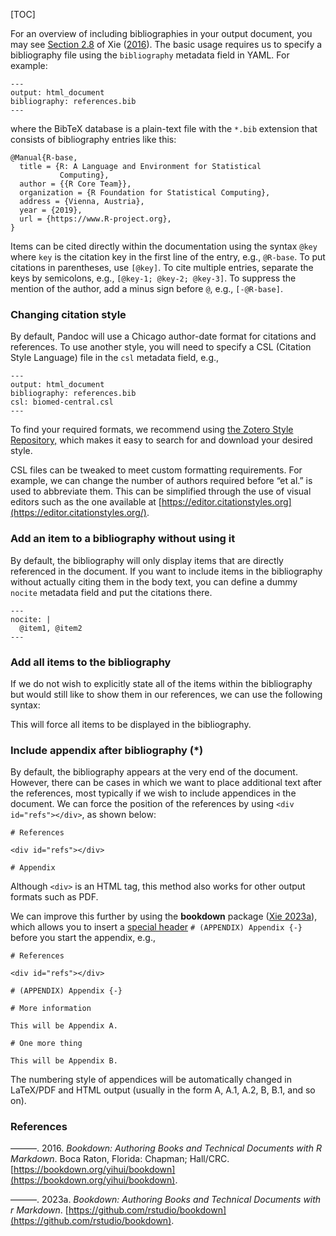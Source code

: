 [TOC]

For an overview of including bibliographies in your output document, you may see [Section 2.8](https://bookdown.org/yihui/bookdown/citations.html) of Xie ([2016](#ref-bookdown2016)). The basic usage requires us to specify a bibliography file using the `bibliography` metadata field in YAML. For example:

    ---
    output: html_document
    bibliography: references.bib  
    ---

where the BibTeX database is a plain-text file with the `*.bib` extension that consists of bibliography entries like this:

    @Manual{R-base,
      title = {R: A Language and Environment for Statistical
               Computing},
      author = {{R Core Team}},
      organization = {R Foundation for Statistical Computing},
      address = {Vienna, Austria},
      year = {2019},
      url = {https://www.R-project.org},
    }

Items can be cited directly within the documentation using the syntax `@key` where `key` is the citation key in the first line of the entry, e.g., `@R-base`. To put citations in parentheses, use `[@key]`. To cite multiple entries, separate the keys by semicolons, e.g., `[@key-1; @key-2; @key-3]`. To suppress the mention of the author, add a minus sign before `@`, e.g., `[-@R-base]`.

### Changing citation style[](https://bookdown.org/yihui/rmarkdown-cookbook/bibliography.html#changing-citation-style)

By default, Pandoc will use a Chicago author-date format for citations and references. To use another style, you will need to specify a CSL (Citation Style Language) file in the `csl` metadata field, e.g.,

    ---
    output: html_document
    bibliography: references.bib
    csl: biomed-central.csl
    ---

To find your required formats, we recommend using [the Zotero Style Repository,](https://www.zotero.org/styles) which makes it easy to search for and download your desired style.

CSL files can be tweaked to meet custom formatting requirements. For example, we can change the number of authors required before “et al.” is used to abbreviate them. This can be simplified through the use of visual editors such as the one available at [https://editor.citationstyles.org](https://editor.citationstyles.org/).

### Add an item to a bibliography without using it[](https://bookdown.org/yihui/rmarkdown-cookbook/bibliography.html#add-an-item-to-a-bibliography-without-using-it)

By default, the bibliography will only display items that are directly referenced in the document. If you want to include items in the bibliography without actually citing them in the body text, you can define a dummy `nocite` metadata field and put the citations there.

    ---
    nocite: |
      @item1, @item2
    ---

### Add all items to the bibliography[](https://bookdown.org/yihui/rmarkdown-cookbook/bibliography.html#add-all-items-to-the-bibliography)

If we do not wish to explicitly state all of the items within the bibliography but would still like to show them in our references, we can use the following syntax:

This will force all items to be displayed in the bibliography.

### Include appendix after bibliography (\*)[](https://bookdown.org/yihui/rmarkdown-cookbook/bibliography.html#include-appendix-after-bibliography)

By default, the bibliography appears at the very end of the document. However, there can be cases in which we want to place additional text after the references, most typically if we wish to include appendices in the document. We can force the position of the references by using `<div id="refs"></div>`, as shown below:

    # References
    
    <div id="refs"></div>
    
    # Appendix

Although `<div>` is an HTML tag, this method also works for other output formats such as PDF.

We can improve this further by using the **bookdown** package ([Xie 2023a](#ref-R-bookdown)), which allows you to insert a [special header](https://bookdown.org/yihui/bookdown/markdown-extensions-by-bookdown.html#special-headers) `# (APPENDIX) Appendix {-}` before you start the appendix, e.g.,

    # References
    
    <div id="refs"></div>
    
    # (APPENDIX) Appendix {-} 
    
    # More information
    
    This will be Appendix A.
    
    # One more thing
    
    This will be Appendix B.

The numbering style of appendices will be automatically changed in LaTeX/PDF and HTML output (usually in the form A, A.1, A.2, B, B.1, and so on).

### References[](https://bookdown.org/yihui/rmarkdown-cookbook/references.html#references)

———. 2016. _Bookdown: Authoring Books and Technical Documents with R Markdown_. Boca Raton, Florida: Chapman; Hall/CRC. [https://bookdown.org/yihui/bookdown](https://bookdown.org/yihui/bookdown).

———. 2023a. _Bookdown: Authoring Books and Technical Documents with r Markdown_. [https://github.com/rstudio/bookdown](https://github.com/rstudio/bookdown).